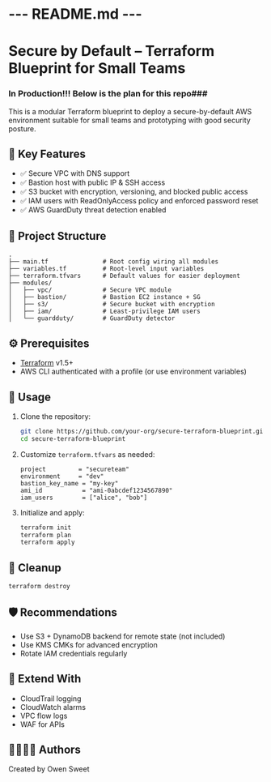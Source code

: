 # --- README.md ---

# Secure by Default – Terraform Blueprint for Small Teams
### In Production!!! Below is the plan for this repo###

This is a modular Terraform blueprint to deploy a secure-by-default AWS environment suitable for small teams and prototyping with good security posture.

## 🔐 Key Features
- ✅ Secure VPC with DNS support
- ✅ Bastion host with public IP & SSH access
- ✅ S3 bucket with encryption, versioning, and blocked public access
- ✅ IAM users with ReadOnlyAccess policy and enforced password reset
- ✅ AWS GuardDuty threat detection enabled

## 📁 Project Structure
```
.
├── main.tf               # Root config wiring all modules
├── variables.tf          # Root-level input variables
├── terraform.tfvars      # Default values for easier deployment
├── modules/
│   ├── vpc/              # Secure VPC module
│   ├── bastion/          # Bastion EC2 instance + SG
│   ├── s3/               # Secure bucket with encryption
│   ├── iam/              # Least-privilege IAM users
│   └── guardduty/        # GuardDuty detector
```

## ⚙️ Prerequisites
- [Terraform](https://developer.hashicorp.com/terraform/install) v1.5+
- AWS CLI authenticated with a profile (or use environment variables)

## 🚀 Usage
1. Clone the repository:
   ```bash
   git clone https://github.com/your-org/secure-terraform-blueprint.git
   cd secure-terraform-blueprint
   ```

2. Customize `terraform.tfvars` as needed:
   ```hcl
   project         = "secureteam"
   environment     = "dev"
   bastion_key_name = "my-key"
   ami_id           = "ami-0abcdef1234567890"
   iam_users        = ["alice", "bob"]
   ```

3. Initialize and apply:
   ```bash
   terraform init
   terraform plan
   terraform apply
   ```

## 🧹 Cleanup
```bash
terraform destroy
```

## 🛡 Recommendations
- Use S3 + DynamoDB backend for remote state (not included)
- Use KMS CMKs for advanced encryption
- Rotate IAM credentials regularly

## 🧱 Extend With
- CloudTrail logging
- CloudWatch alarms
- VPC flow logs
- WAF for APIs

## 👨‍👩‍👧‍👦 Authors
Created by Owen Sweet
